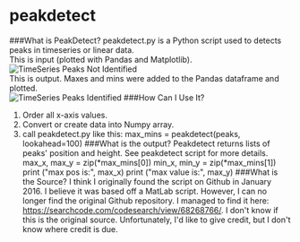 # peakdetect
###What is PeakDetect?
peakdetect.py is a Python script used to detects peaks in timeseries or linear data.  
This is input (plotted with Pandas and Matplotlib).
![TimeSeries Peaks Not Identified](https://har1eyk.github.com/peakdetect/images/timeseries.graph.png)  
This is output. Maxes and mins were added to the Pandas dataframe and plotted.  
![TimeSeries Peaks Identified](https://har1eyk.github.com/peakdetect/timeseries.with.maxes.and.mins.png)
###How Can I Use It?
1.  Order all x-axis values. 
2.  Convert or create data into Numpy array.
3.  call peakdetect.py like this:
  max_mins = peakdetect(peaks, lookahead=100)
###What is the output?
Peakdetect returns lists of peaks' position and height. See peakdetect script for more details.
  max_x, max_y = zip(*max_mins[0])
  min_x, min_y = zip(*max_mins[1])
  print ("max pos is:", max_x)
  print ("max value is:", max_y)
###What is the Source?
I think I originally found the script on Github in January 2016. I believe it was based off a MatLab script. However, I can no longer find the original Github repository. I managed to find it here: https://searchcode.com/codesearch/view/68268766/. I don't know if this is the original source. Unfortunately, I'd like to give credit, but I don't know where credit is due. 


